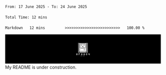 <!--START_SECTION:waka-->

```txt
From: 17 June 2025 - To: 24 June 2025

Total Time: 12 mins

Markdown   12 mins         >>>>>>>>>>>>>>>>>>>>>>>>>   100.00 %
```

<!--END_SECTION:waka-->

<img src="https://raw.githubusercontent.com/n3xta/image-hosting/main/img/202411032331174.png"/>
My README is under construction. 
